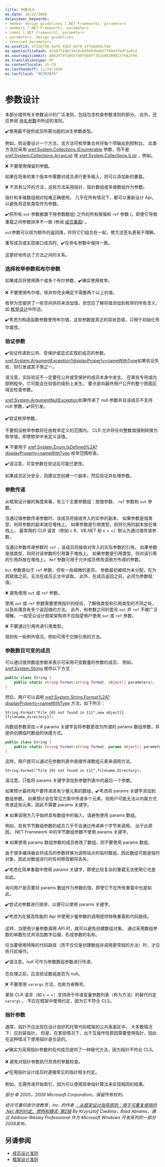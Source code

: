 ```yaml
---
title: 参数设计
ms.date: 10/22/2008
helpviewer_keywords:
- member design guidelines [.NET Framework], parameters
- members [.NET Framework], parameters
- names [.NET Framework], parameters
- parameters, design guidelines
- reserved parameters
ms.assetid: 3f33bf46-4a7b-43b3-bb78-1ffebe0dcfa6
ms.openlocfilehash: 815075198f34c0c045603b9d377b9d5fbdf1a91d
ms.sourcegitcommit: d8020797a6657d0fbbdff362b80300815f682f94
ms.translationtype: MT
ms.contentlocale: zh-CN
ms.lasthandoff: 11/24/2020
ms.locfileid: "95707875"
---
```

# <a name="parameter-design"></a>参数设计

本部分提供有关参数设计的广泛准则，包括包含检查参数准则的部分。 此外，还应参阅 [命名参数](naming-parameters.md)中所述的准则。

 ✔️使用最不提供成员所需功能的派生参数类型。

 例如，假设要设计一个方法，该方法可枚举集合并将每个项输出到控制台。 此类方法应采用 <xref:System.Collections.IEnumerable> 参数，而不是 <xref:System.Collections.ArrayList> 或 <xref:System.Collections.IList> ，例如。

 ❌ 不要使用保留的参数。

 如果在将来的某个版本中需要对成员进行更多输入，则可以添加新的重载。

 ❌ 不具有公开的方法，这些方法采用指针、指针数组或多维数组作为参数。

 指针和多维数组相对较难正确使用。 几乎在所有情况下，都可以重新设计 Api，以避免将这些类型作为参数。

 ✔️将所有 `out` 参数都置于除参数数组) 之外的所有按值和 `ref` 参数 (，即使它导致重载之间参数排序不一致 (参阅 [成员重载](member-overloading.md)) 。

 `out`参数可以视为额外的返回值，并将它们组合在一起，使方法签名更易于理解。

 重写成员或实现接口成员时，✔️在命名参数中保持一致。

 这更好地传达了方法之间的关系。

### <a name="choosing-between-enum-and-boolean-parameters"></a>选择枚举参数和布尔参数  

 如果成员将使用两个或多个布尔参数，✔️确实使用枚举。

 ❌ 不要使用布尔值，除非你完全确定不需要两个以上的值。

 枚举为您提供了一些空间供将来添加值，但您应了解将值添加到枚举的所有含义，如 [枚举设计](enum.md)中所述。

 ✔️考虑为构造函数参数使用布尔值，这些参数是真正的双状态值，只用于初始化布尔属性。

### <a name="validating-arguments"></a>验证参数

 ✔️验证传递到公共、受保护或显式实现的成员的参数。 <xref:System.ArgumentException?displayProperty=nameWithType>如果验证失败，则引发或其子类之一。

 请注意，实际验证不一定要在公共或受保护的成员本身中发生。 在某些专用或内部例程中，它可能会在较低的级别上发生。 要点是向最终用户公开的整个图面区域会检查参数。

 <xref:System.ArgumentNullException>如果传递了 null 参数并且该成员不支持 null 参数，✔️将引发。

 ✔️验证枚举参数。

 不要假设枚举参数将在由枚举定义的范围内。 CLR 允许将任何整数值强制转换为枚举值，即使枚举中未定义该值。

 ❌ 不要用于 <xref:System.Enum.IsDefined%2A?displayProperty=nameWithType> 枚举范围检查。

 ✔️请注意，可变参数在验证后可能已更改。

 如果成员区分安全，则建议您创建一个副本，然后验证并处理参数。

### <a name="parameter-passing"></a>参数传递

 从框架设计器的角度来看，有三个主要参数组：按值参数、 `ref` 参数和 `out` 参数。

 当通过值参数传递参数时，该成员将接收传入的实参的副本。 如果参数是值类型，则将参数的副本放在堆栈上。 如果参数是引用类型，则将引用的副本放在堆栈上。 最常用的 CLR 语言（例如 c #、VB.NET 和 c + +）默认为通过值传递参数。

 当通过参数传递参数时 `ref` ，该成员将接收对传入的实际参数的引用。 如果参数是值类型，则将对该参数的引用置于堆栈上。 如果参数是引用类型，则对该引用的引用将放在堆栈上。 `Ref` 参数可用于允许成员修改调用方传递的参数。

 `Out` 参数类似于 `ref` 参数，但有一些细微的差异。 参数最初被视为未分配，在为其赋值之前，无法在成员正文中读取。 此外，在成员返回之前，必须为参数赋值。

 ❌ 避免使用 `out` 或 `ref` 参数。

 使用 `out` 或 `ref` 参数需要使用指针的经验，了解值类型和引用类型的不同之处，以及处理具有多个返回值的方法。 此外，和参数之间的差异 `out` 并 `ref` 不被广泛理解。 一般受众设计框架架构师不应指望用户使用 `out` 或 `ref` 参数。

 ❌ 不要通过引用传递引用类型。

 规则有一些例外情况，例如可用于交换引用的方法。

### <a name="members-with-variable-number-of-parameters"></a>参数数目可变的成员

 可以通过提供数组参数来表示可采用可变数量的参数的成员。 例如， <xref:System.String> 提供以下方法：

```csharp
public class String {
    public static string Format(string format, object[] parameters);
}
```

 然后，用户可以调用 <xref:System.String.Format%2A?displayProperty=nameWithType> 方法，如下所示：

 `String.Format("File {0} not found in {1}",new object[]{filename,directory});`

 向数组参数添加 c # params 关键字会将参数更改为所谓的 params 数组参数，并提供创建临时数组的快捷方式。

```csharp
public class String {
    public static string Format(string format, params object[] parameters);
}
```

 这样，用户就可以通过在参数列表中直接传递数组元素来调用方法。

 `String.Format("File {0} not found in {1}",filename,directory);`

 请注意，只能将 params 关键字添加到参数列表中的最后一个参数。

 如果预计最终用户要传递具有少量元素的数组，✔️考虑将 params 关键字添加到数组参数。 如果预计会在常见方案中传递多个元素，则用户可能无法以内联方式传递这些元素，因此不需要 params 关键字。

 ❌ 如果调用方几乎始终具有数组中的输入，请避免使用 params 数组。

 例如，具有字节数组参数的成员几乎不会通过传递单个字节来调用。 出于此原因，.NET Framework 中的字节数组参数不使用 params 关键字。

 ❌ 如果使用 params 数组参数的成员修改了数组，则不要使用 params 数组。

 由于很多编译器会将成员的参数转换为调用站点的临时数组，因此数组可能是临时对象，因此对数组进行的任何修改都将丢失。

 ✔️考虑在简单重载中使用 params 关键字，即使比较复杂的重载无法使用它也是如此。

 询问用户是否要将 params 数组作为参数的值，即使它不在所有重载中也是如此。

 ✔️尝试对参数进行排序，以便可以使用 params 关键字。

 ✔️考虑为在极高性能的 Api 中使用少量参数的调用提供特殊重载和代码路径。

 这样，当使用少量参数调用 API 时，就可以避免创建数组对象。 通过采用数组参数的单数形式并添加数字后缀，形成参数的名称。

 仅当要使用特殊的代码路径（而不仅仅是创建数组并调用更常规的方法）时，才应执行此操作。

 ✔️请注意，null 可作为参数数组参数进行传递。

 在处理之前，应该验证数组是否为 null。

 ❌ 不要使用 `varargs` 方法，也称为省略号。

 某些 CLR 语言（如 c + +）支持用于传递变量参数列表（称为方法）的替代约定 `varargs` 。 不应在框架中使用约定，因为它不符合 CLS。

### <a name="pointer-parameters"></a>指针参数

 通常，指针不应出现在设计良好的托管代码框架的公共表面区中。 大多数情况下，应封装指针。 但是，在某些情况下，出于互操作性原因需要使用指针，因此在这种情况下使用指针是合适的。

 ✔️确实为采用指针参数的任何成员提供了一种替代方法，因为指针不符合 CLS。

 ❌ 避免对指针参数执行昂贵的参数检查。

 ✔️在用指针设计成员时遵循常见的指针相关约定。

 例如，无需传递开始索引，因为可以使用简单指针算法来实现相同的结果。

 *部分 &copy; 2005，2009 Microsoft Corporation。保留所有权利。*

 *经许可重印皮尔逊教育，Inc. 的作者 [：从框架设计指导原则：用于可重复使用的 .Net 库的约定、惯例和模式; 第2版](https://www.informit.com/store/framework-design-guidelines-conventions-idioms-and-9780321545619) By Krzysztof Cwalina，Brad Abrams，通过 Addison-Wesley Professional 作为 Microsoft Windows 开发系列的一部分2008发布。*

## <a name="see-also"></a>另请参阅

- [成员设计准则](member.md)
- [框架设计准则](index.md)
